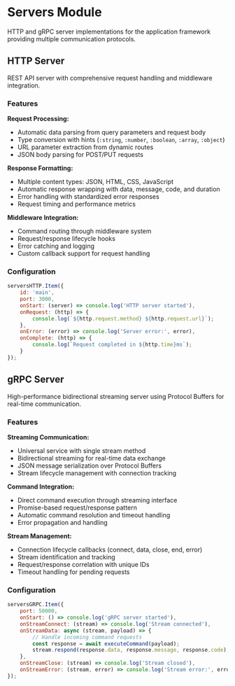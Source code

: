 # Servers Module

HTTP and gRPC server implementations for the application framework providing multiple communication protocols.

## HTTP Server

REST API server with comprehensive request handling and middleware integration.

### Features

**Request Processing:**
- Automatic data parsing from query parameters and request body
- Type conversion with hints (`:string`, `:number`, `:boolean`, `:array`, `:object`)
- URL parameter extraction from dynamic routes
- JSON body parsing for POST/PUT requests

**Response Formatting:**
- Multiple content types: JSON, HTML, CSS, JavaScript
- Automatic response wrapping with data, message, code, and duration
- Error handling with standardized error responses
- Request timing and performance metrics

**Middleware Integration:**
- Command routing through middleware system
- Request/response lifecycle hooks
- Error catching and logging
- Custom callback support for request handling

### Configuration

```javascript
serversHTTP.Item({
    id: 'main',
    port: 3000,
    onStart: (server) => console.log('HTTP server started'),
    onRequest: (http) => {
        console.log(`${http.request.method} ${http.request.url}`);
    },
    onError: (error) => console.log('Server error:', error),
    onComplete: (http) => {
        console.log(`Request completed in ${http.time}ms`);
    }
});
```

## gRPC Server

High-performance bidirectional streaming server using Protocol Buffers for real-time communication.

### Features

**Streaming Communication:**
- Universal service with single stream method
- Bidirectional streaming for real-time data exchange
- JSON message serialization over Protocol Buffers
- Stream lifecycle management with connection tracking

**Command Integration:**
- Direct command execution through streaming interface
- Promise-based request/response pattern
- Automatic command resolution and timeout handling
- Error propagation and handling

**Stream Management:**
- Connection lifecycle callbacks (connect, data, close, end, error)
- Stream identification and tracking
- Request/response correlation with unique IDs
- Timeout handling for pending requests

### Configuration

```javascript
serversGRPC.Item({
    port: 50000,
    onStart: () => console.log('gRPC server started'),
    onStreamConnect: (stream) => console.log('Stream connected'),
    onStreamData: async (stream, payload) => {
        // Handle incoming command requests
        const response = await executeCommand(payload);
        stream.respond(response.data, response.message, response.code);
    },
    onStreamClose: (stream) => console.log('Stream closed'),
    onStreamError: (stream, error) => console.log('Stream error:', error)
});
```